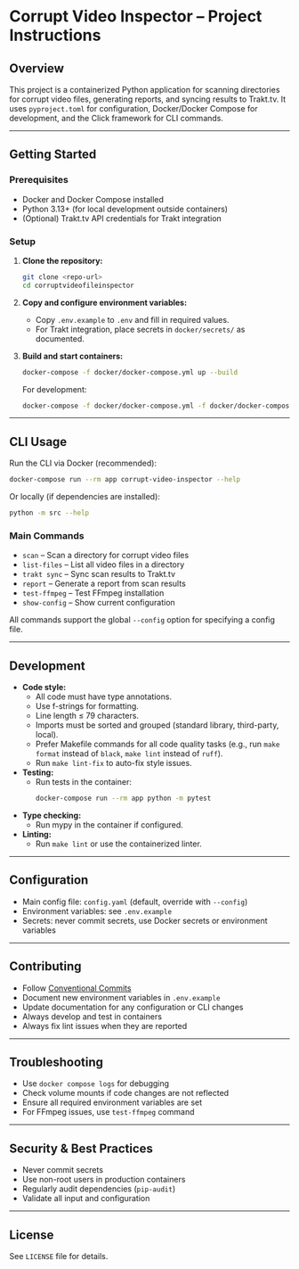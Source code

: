 # Corrupt Video Inspector – Project Instructions

## Overview
This project is a containerized Python application for scanning directories for corrupt video files, generating reports, and syncing results to Trakt.tv. It uses `pyproject.toml` for configuration, Docker/Docker Compose for development, and the Click framework for CLI commands.

---

## Getting Started

### Prerequisites
- Docker and Docker Compose installed
- Python 3.13+ (for local development outside containers)
- (Optional) Trakt.tv API credentials for Trakt integration

### Setup
1. **Clone the repository:**
   ```bash
   git clone <repo-url>
   cd corruptvideofileinspector
   ```
2. **Copy and configure environment variables:**
   - Copy `.env.example` to `.env` and fill in required values.
   - For Trakt integration, place secrets in `docker/secrets/` as documented.

3. **Build and start containers:**
   ```bash
   docker-compose -f docker/docker-compose.yml up --build
   ```
   For development:
   ```bash
   docker-compose -f docker/docker-compose.yml -f docker/docker-compose.dev.yml up
   ```

---

## CLI Usage

Run the CLI via Docker (recommended):
```bash
docker-compose run --rm app corrupt-video-inspector --help
```
Or locally (if dependencies are installed):
```bash
python -m src --help
```

### Main Commands
- `scan` – Scan a directory for corrupt video files
- `list-files` – List all video files in a directory
- `trakt sync` – Sync scan results to Trakt.tv
- `report` – Generate a report from scan results
- `test-ffmpeg` – Test FFmpeg installation
- `show-config` – Show current configuration

All commands support the global `--config` option for specifying a config file.

---

## Development

- **Code style:**
  - All code must have type annotations.
  - Use f-strings for formatting.
  - Line length ≤ 79 characters.
  - Imports must be sorted and grouped (standard library, third-party, local).
  - Prefer Makefile commands for all code quality tasks (e.g., run `make format` instead of `black`, `make lint` instead of `ruff`).
  - Run `make lint-fix` to auto-fix style issues.
- **Testing:**
  - Run tests in the container:
    ```bash
    docker-compose run --rm app python -m pytest
    ```
- **Type checking:**
  - Run mypy in the container if configured.
- **Linting:**
  - Run `make lint` or use the containerized linter.

---

## Configuration
- Main config file: `config.yaml` (default, override with `--config`)
- Environment variables: see `.env.example`
- Secrets: never commit secrets, use Docker secrets or environment variables

---

## Contributing
- Follow [Conventional Commits](https://www.conventionalcommits.org/)
- Document new environment variables in `.env.example`
- Update documentation for any configuration or CLI changes
- Always develop and test in containers
- Always fix lint issues when they are reported

---

## Troubleshooting
- Use `docker compose logs` for debugging
- Check volume mounts if code changes are not reflected
- Ensure all required environment variables are set
- For FFmpeg issues, use `test-ffmpeg` command

---

## Security & Best Practices
- Never commit secrets
- Use non-root users in production containers
- Regularly audit dependencies (`pip-audit`)
- Validate all input and configuration

---

## License
See `LICENSE` file for details.
